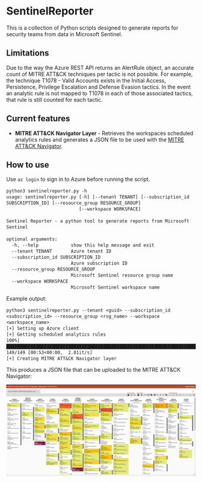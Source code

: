 # SentinelReporter

This is a collection of Python scripts designed to generate reports for security teams from data in Microsoft Sentinel.

## Limitations

Due to the way the Azure REST API returns an AlertRule object, an accurate count of MITRE ATT&CK techniques per tactic is not possible. For example, the technique T1078 - Valid Accounts exists in the Initial Access, Persistence, Privilege Escalation and Defense Evasion tactics. In the event an analytic rule is not mapped to T1078 in each of those associated tactics, that rule is still counted for each tactic.

## Current features

* **MITRE ATT&CK Navigator Layer** - Retrieves the workspaces scheduled analytics rules and generates a JSON file to be used with the [MITRE ATT&CK Navigator](https://mitre-attack.github.io/attack-navigator/).

## How to use

Use `az login` to sign in to Azure before running the script.

```
python3 sentinelreporter.py -h
usage: sentinelreporter.py [-h] [--tenant TENANT] [--subscription_id SUBSCRIPTION_ID] [--resource_group RESOURCE_GROUP]
                           [--workspace WORKSPACE]

Sentinel Reporter - a python tool to generate reports from Microsoft Sentinel

optional arguments:
  -h, --help            show this help message and exit
  --tenant TENANT       Azure tenant ID
  --subscription_id SUBSCRIPTION_ID
                        Azure subscription ID
  --resource_group RESOURCE_GROUP
                        Microsoft Sentinel resource group name
  --workspace WORKSPACE
                        Microsoft Sentinel workspace name
```

Example output:

```
python3 sentinelreporter.py --tenant <guid> --subscription_id <subscription_id> --resource_group <rsg_name> --workspace <workspace_name>
[+] Setting up Azure client
[+] Getting scheduled analytics rules
100%|██████████████████████████████████████████████████████████████████████████████████████████████████████████████████████████████████████████████| 149/149 [00:53<00:00,  2.81it/s]
[+] Creating MITRE ATT&CK Navigator layer
```

This produces a JSON file that can be uploaded to the MITRE ATT&CK Navigator:

![](./images/example_layer.png)